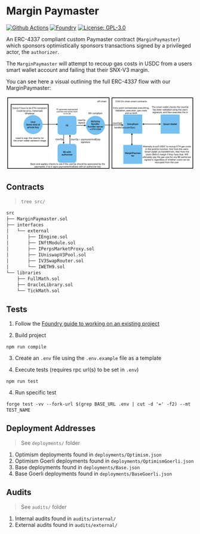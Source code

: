 # Margin Paymaster

[![Github Actions][gha-badge]][gha] 
[![Foundry][foundry-badge]][foundry] 
[![License: GPL-3.0][license-badge]][license]

[gha]: https://github.com/Kwenta/foundry-scaffold/actions
[gha-badge]: https://github.com/Kwenta/foundry-scaffold/actions/workflows/test.yml/badge.svg
[foundry]: https://getfoundry.sh/
[foundry-badge]: https://img.shields.io/badge/Built%20with-Foundry-FFDB1C.svg
[license]: https://opensource.org/license/GPL-3.0/
[license-badge]: https://img.shields.io/badge/GitHub-GPL--3.0-informational

An ERC-4337 compliant custom Paymaster contract (`MarginPaymaster`) which sponsors optimistically sponsors transactions signed by a privileged actor, the `authorizer`.

The `MarginPaymaster` will attempt to recoup gas costs in USDC from a users smart wallet account and failing that their SNX-V3 margin.

You can see here a visual outlining the full ERC-4337 flow with our MarginPaymaster:

![](images/diagram.png)

## Contracts

> `tree src/`

```
src
├── MarginPaymaster.sol
├── interfaces
│   └── external
│       ├── IEngine.sol
│       ├── INftModule.sol
│       ├── IPerpsMarketProxy.sol
│       ├── IUniswapV3Pool.sol
│       ├── IV3SwapRouter.sol
│       └── IWETH9.sol
└── libraries
    ├── FullMath.sol
    ├── OracleLibrary.sol
    └── TickMath.sol
```

## Tests

1. Follow the [Foundry guide to working on an existing project](https://book.getfoundry.sh/projects/working-on-an-existing-project.html)

2. Build project

```
npm run compile
```

3. Create an `.env` file using the `.env.example` file as a template

4. Execute tests (requires rpc url(s) to be set in `.env`)

```
npm run test
```

4. Run specific test

```
forge test -vv --fork-url $(grep BASE_URL .env | cut -d '=' -f2) --mt TEST_NAME
```

## Deployment Addresses

> See `deployments/` folder

1. Optimism deployments found in `deployments/Optimism.json`
2. Optimism Goerli deployments found in `deployments/OptimismGoerli.json`
3. Base deployments found in `deployments/Base.json`
4. Base Goerli deployments found in `deployments/BaseGoerli.json`

## Audits

> See `audits/` folder

1. Internal audits found in `audits/internal/`
2. External audits found in `audits/external/`
